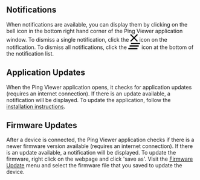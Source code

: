 ## Notifications

When notifications are available, you can display them by clicking on the bell icon in the bottom right hand corner of the Ping Viewer application window. To dismiss a single notification, click the ![](images/icons/close.png) icon on the notification. To dismiss all notifications, click the ![](images/icons/clear.png) icon at the bottom of the notification list.

## Application Updates

When the Ping Viewer application opens, it checks for application updates (requires an internet connection). If there is an update available, a notification will be displayed. To update the application, follow the [installation instructions](index.md#installing-and-running-the-application).

## Firmware Updates

After a device is connected, the Ping Viewer application checks if there is a newer firmware version available (requires an internet connection). If there is an update available, a notification will be displayed. To update the firmware, right click on the webpage and click 'save as'. Visit the [Firmware Update](firmware-update.md) menu and select the firmware file that you saved to update the device.
